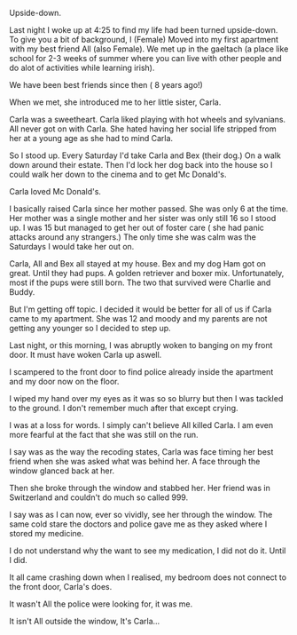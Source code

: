 Upside-down.

Last night I woke up at 4:25 to find my life had been turned upside-down. To give you a bit of background,  I (Female) Moved into my first apartment with my best friend All (also Female). We met up in the gaeltach (a place like school for 2-3 weeks of summer where you can live with other people and do alot of activities while learning irish). 

We have been best friends since then ( 8 years ago!) 

When we met, she introduced me to her little sister, Carla.

Carla was a sweetheart. 
Carla liked playing with hot wheels and sylvanians. 
All never got on with Carla.
She hated having her social life stripped from her at a young age as she had to mind Carla.

So I stood up.
Every Saturday I'd take Carla and Bex (their dog.) On a walk down around their estate.
Then I'd lock her dog back into the house so I could walk her down to the cinema and to get Mc Donald's.

Carla loved Mc Donald's.

I basically raised Carla since her mother passed. She was only 6 at the time.
Her mother was a single mother and her sister was only still 16 so I stood up. I was 15 but managed to get her out of foster care ( she had panic attacks around any strangers.) The only time she was calm was the Saturdays I would take her out on.

Carla, All and Bex all stayed at my house.
Bex and my dog Ham got on great. Until they had pups. A golden retriever and boxer mix.
Unfortunately, most if the pups were still born. The two that survived were Charlie and Buddy.

But I'm getting off topic.
I decided it would be better for all of us if Carla came to my apartment. She was 12 and moody and my parents are not getting any younger so I decided to step up.

Last night, or this morning, I was abruptly woken to banging on my front door. It must have woken Carla up aswell.

I scampered to the front door to find police already inside the apartment and my door now on the floor.

I wiped my hand over my eyes as it was so so blurry but then I was tackled to the ground. I don't remember much after that except crying.

I was at a loss for words.
I simply can't believe All killed Carla.
I am even more fearful at the fact that she was still on the run.

I say was as the way the recoding states, Carla was face timing her best friend when she was asked what was behind her. A face through the window glanced back at her.

Then she broke through the window and stabbed her. Her friend was in Switzerland and couldn't do much so called 999.

I say was as I can now, ever so vividly,  see her through the window. The same cold stare the doctors and police gave me as they asked where I stored my medicine.

I do not understand why the want to see my medication,  I did not do it. Until I did.

It all came crashing down when I realised,  my bedroom does not connect to the front door, Carla's does.

It wasn't All the police were looking for, it was me.

It isn't All outside the window, It's Carla...